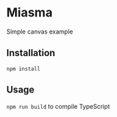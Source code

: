 # Miasma
Simple canvas example
## Installation
`npm install`
## Usage
`npm run build` to compile TypeScript